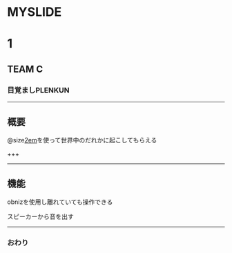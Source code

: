 # MYSLIDE
# 1 
## TEAM C 

### 目覚ましPLENKUN 




---


## 概要
@size[2em](plen:bit)を使って世界中のだれかに起こしてもらえる

+++



---


## 機能
obnizを使用し離れていても操作できる

スピーカーから音を出す



---


### おわり
